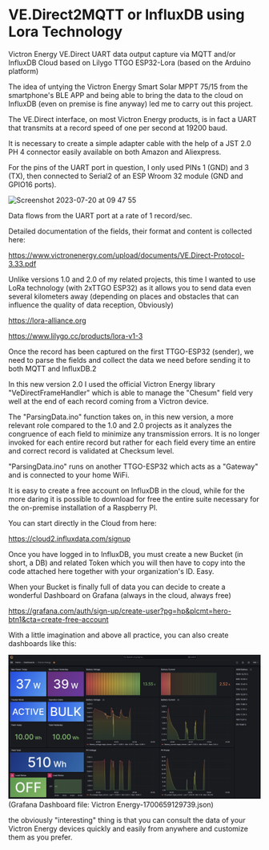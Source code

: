 # VE.Direct2MQTT or InfluxDB using Lora Technology
Victron Energy VE.Direct UART data output capture via MQTT and/or InfluxDB Cloud based on Lilygo TTGO ESP32-Lora (based on the Arduino platform)

The idea of untying the Victron Energy Smart Solar MPPT 75/15 from the smartphone's BLE APP and being able to bring the data to the cloud on InfluxDB (even on premise is fine anyway) led me to carry out this project.

The VE.Direct interface, on most Victron Energy products, is in fact a UART that transmits at a record speed of one per second at 19200 baud.

It is necessary to create a simple adapter cable with the help of a JST 2.0 PH 4 connector easily available on both Amazon and Aliexpress.

For the pins of the UART port in question, I only used PINs 1 (GND) and 3 (TX), then connected to Serial2 of an ESP Wroom 32 module (GND and GPIO16 ports).

<img width="1369" alt="Screenshot 2023-07-20 at 09 47 55" src="https://github.com/mk4001/VE.Direct2InfluxDB/assets/50479511/780e0403-754e-42f9-90fa-479fb00701fc">

Data flows from the UART port at a rate of 1 record/sec.

Detailed documentation of the fields, their format and content is collected here:

https://www.victronenergy.com/upload/documents/VE.Direct-Protocol-3.33.pdf

Unlike versions 1.0 and 2.0 of my related projects, this time I wanted to use LoRa technology (with 2xTTGO ESP32) as it allows you to send data even several kilometers away (depending on places and obstacles that can influence the quality of data reception, Obviously)

https://lora-alliance.org

https://www.lilygo.cc/products/lora-v1-3

Once the record has been captured on the first TTGO-ESP32 (sender), we need to parse the fields and collect the data we need before sending it to both MQTT and InfluxDB.2

In this new version 2.0 I used the official Victron Energy library "VeDirectFrameHandler" which is able to manage the "Chesum" field very well at the end of each record coming from a Victron device.

The "ParsingData.ino" function takes on, in this new version, a more relevant role compared to the 1.0 and 2.0 projects as it analyzes the congruence of each field to minimize any transmission errors.
It is no longer invoked for each entire record but rather for each field every time an entire and correct record is validated at Checksum level.

"ParsingData.ino" runs on another TTGO-ESP32 which acts as a "Gateway" and is connected to your home WiFi.

It is easy to create a free account on InfluxDB in the cloud, while for the more daring it is possible to download for free the entire suite necessary for the on-premise installation of a Raspberry PI.

You can start directly in the Cloud from here:

https://cloud2.influxdata.com/signup

Once you have logged in to InfluxDB, you must create a new Bucket (in short, a DB) and related Token which you will then have to copy into the code attached here together with your organization's ID. Easy.

When your Bucket is finally full of data you can decide to create a wonderful Dashboard on Grafana (always in the cloud, always free)

https://grafana.com/auth/sign-up/create-user?pg=hp&plcmt=hero-btn1&cta=create-free-account

With a little imagination and above all practice, you can also create dashboards like this:

![image1](https://github.com/mk4001/VE.Direct2MQTT-2.0/blob/5b6c22a4f9a01b6e5497d393e531245881a66e8c/Screenshot%202024-01-26%20at%2010.20.00.png)
(Grafana Dashboard file: Victron Energy-1700659129739.json)

the obviously "interesting" thing is that you can consult the data of your Victron Energy devices quickly and easily from anywhere and customize them as you prefer.
